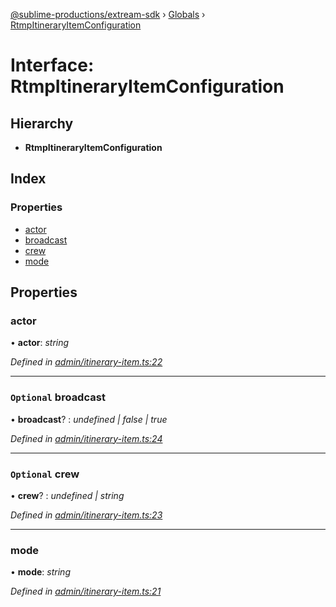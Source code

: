 [@sublime-productions/extream-sdk](../README.md) › [Globals](../globals.md) › [RtmpItineraryItemConfiguration](rtmpitineraryitemconfiguration.md)

# Interface: RtmpItineraryItemConfiguration

## Hierarchy

* **RtmpItineraryItemConfiguration**

## Index

### Properties

* [actor](rtmpitineraryitemconfiguration.md#actor)
* [broadcast](rtmpitineraryitemconfiguration.md#optional-broadcast)
* [crew](rtmpitineraryitemconfiguration.md#optional-crew)
* [mode](rtmpitineraryitemconfiguration.md#mode)

## Properties

###  actor

• **actor**: *string*

*Defined in [admin/itinerary-item.ts:22](https://github.com/Extream-SaaS/ex-sdk/blob/2aed8a2/src/admin/itinerary-item.ts#L22)*

___

### `Optional` broadcast

• **broadcast**? : *undefined | false | true*

*Defined in [admin/itinerary-item.ts:24](https://github.com/Extream-SaaS/ex-sdk/blob/2aed8a2/src/admin/itinerary-item.ts#L24)*

___

### `Optional` crew

• **crew**? : *undefined | string*

*Defined in [admin/itinerary-item.ts:23](https://github.com/Extream-SaaS/ex-sdk/blob/2aed8a2/src/admin/itinerary-item.ts#L23)*

___

###  mode

• **mode**: *string*

*Defined in [admin/itinerary-item.ts:21](https://github.com/Extream-SaaS/ex-sdk/blob/2aed8a2/src/admin/itinerary-item.ts#L21)*
